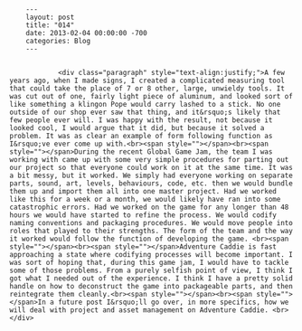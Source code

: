 
        ---
        layout: post
        title: "014"
        date: 2013-02-04 00:00:00 -700
        categories: Blog
        ---

        
				<div class="paragraph" style="text-align:justify;">A few years ago, when I made signs, I created a complicated measuring tool that could take the place of 7 or 8 other, large, unwieldy tools. It was cut out of one, fairly light piece of aluminum, and looked sort of like something a klingon Pope would carry lashed to a stick. No one outside of our shop ever saw that thing, and it&rsquo;s likely that few people ever will. I was happy with the result, not because it looked cool, I would argue that it did, but because it solved a problem. It was as clear an example of form following function as I&rsquo;ve ever come up with.<br><span style=""></span><br><span style=""></span>During the recent Global Game Jam, the team I was working with came up with some very simple procedures for parting out our project so that everyone could work on it at the same time. It was a bit messy, but it worked. We simply had everyone working on separate parts, sound, art, levels, behaviours, code, etc. then we would bundle them up and import them all into one master project. Had we worked like this for a week or a month, we would likely have ran into some catastrophic errors. Had we worked on the game for any longer than 48 hours we would have started to refine the process. We would codify naming conventions and packaging procedures. We would move people into roles that played to their strengths. The form of the team and the way it worked would follow the function of developing the game. <br><span style=""></span><br><span style=""></span>Adventure Caddie is fast approaching a state where codifying processes will become important. I was sort of hoping that, during this game jam, I would have to tackle some of those problems. From a purely selfish point of view, I think I got what I needed out of the experience. I think I have a pretty solid handle on how to deconstruct the game into packageable parts, and then reintegrate them cleanly.<br><span style=""></span><br><span style=""></span>In a future post I&rsquo;ll go over, in more specifics, how we will deal with project and asset management on Adventure Caddie. <br></div>

		
        